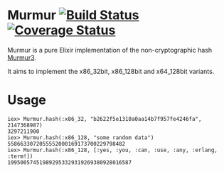 Murmur [![Build Status](https://travis-ci.org/gmcabrita/murmur.png?branch=master)](https://travis-ci.org/gmcabrita/murmur) [![Coverage Status](https://img.shields.io/coveralls/gmcabrita/murmur.svg)](https://coveralls.io/r/gmcabrita/murmur?branch=master)
========

Murmur is a pure Elixir implementation of the non-cryptographic hash [Murmur3](https://code.google.com/p/smhasher/wiki/MurmurHash3).

It aims to implement the x86_32bit, x86_128bit and x64_128bit variants.

# Usage

```iex
iex> Murmur.hash(:x86_32, "b2622f5e1310a0aa14b7f957fe4246fa", 2147368987)
3297211900
iex> Murmur.hash(:x86_128, "some random data")
5586633072055552000169173700229798482
iex> Murmur.hash(:x86_128, [:yes, :you, :can, :use, :any, :erlang, :term!])
199500574519892953329319269380928016587
```
